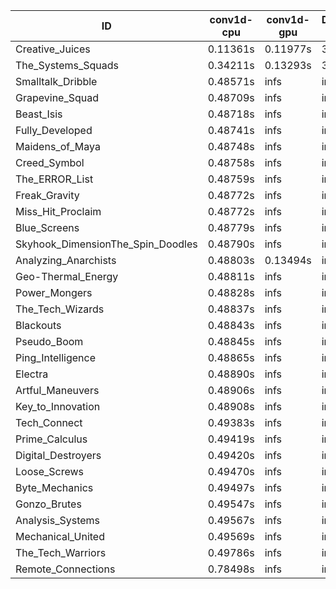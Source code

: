|ID|conv1d-cpu|conv1d-gpu|DWSPConv2D-gpu|gemm-gpu|avg|
|-|-|-|-|-|-|
|Creative_Juices|0.11361s|0.11977s|3.05159s|1.99484s|1.31995s|
|The_Systems_Squads|0.34211s|0.13293s|3.20787s|4.50678s|2.04742s|
|Smalltalk_Dribble|0.48571s|infs|infs|4.51439s|infs|
|Grapevine_Squad|0.48709s|infs|infs|4.51621s|infs|
|Beast_Isis|0.48718s|infs|infs|4.55100s|infs|
|Fully_Developed|0.48741s|infs|infs|4.54088s|infs|
|Maidens_of_Maya|0.48748s|infs|infs|4.70745s|infs|
|Creed_Symbol|0.48758s|infs|infs|4.52507s|infs|
|The_ERROR_List|0.48759s|infs|infs|4.56086s|infs|
|Freak_Gravity|0.48772s|infs|infs|4.52391s|infs|
|Miss_Hit_Proclaim|0.48772s|infs|infs|4.55336s|infs|
|Blue_Screens|0.48779s|infs|infs|4.54993s|infs|
|Skyhook_DimensionThe_Spin_Doodles|0.48790s|infs|infs|4.56116s|infs|
|Analyzing_Anarchists|0.48803s|0.13494s|infs|4.53736s|infs|
|Geo-Thermal_Energy|0.48811s|infs|infs|4.56518s|infs|
|Power_Mongers|0.48828s|infs|infs|4.56746s|infs|
|The_Tech_Wizards|0.48837s|infs|infs|4.56146s|infs|
|Blackouts|0.48843s|infs|infs|4.56768s|infs|
|Pseudo_Boom|0.48845s|infs|infs|4.54272s|infs|
|Ping_Intelligence|0.48865s|infs|infs|4.54822s|infs|
|Electra|0.48890s|infs|infs|4.54881s|infs|
|Artful_Maneuvers|0.48906s|infs|infs|4.56364s|infs|
|Key_to_Innovation|0.48908s|infs|infs|4.54931s|infs|
|Tech_Connect|0.49383s|infs|infs|4.71929s|infs|
|Prime_Calculus|0.49419s|infs|infs|4.75109s|infs|
|Digital_Destroyers|0.49420s|infs|infs|4.71685s|infs|
|Loose_Screws|0.49470s|infs|infs|4.76077s|infs|
|Byte_Mechanics|0.49497s|infs|infs|4.67897s|infs|
|Gonzo_Brutes|0.49547s|infs|infs|4.73540s|infs|
|Analysis_Systems|0.49567s|infs|infs|4.74999s|infs|
|Mechanical_United|0.49569s|infs|infs|4.69569s|infs|
|The_Tech_Warriors|0.49786s|infs|infs|4.56130s|infs|
|Remote_Connections|0.78498s|infs|infs|4.72406s|infs|
